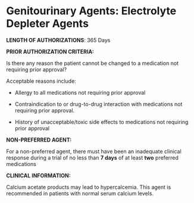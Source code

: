 # Genitourinary Agents: Electrolyte Depleter Agents

**LENGTH OF AUTHORIZATIONS**: 365 Days

**PRIOR AUTHORIZATION CRITERIA:**

Is there any reason the patient cannot be changed to a medication not requiring prior approval?

Acceptable reasons include:

- Allergy to all medications not requiring prior approval

- Contraindication to or drug-to-drug interaction with medications not requiring prior approval.

- History of unacceptable/toxic side effects to medications not requiring prior approval

**NON-PREFERRED AGENT:**

For a non-preferred agent, there must have been an inadequate clinical response during a trial of no less than **7 days** of at least **two** preferred medications

**CLINICAL INFORMATION:**

Calcium acetate products may lead to hypercalcemia. This agent is recommended in patients with normal serum calcium levels.

